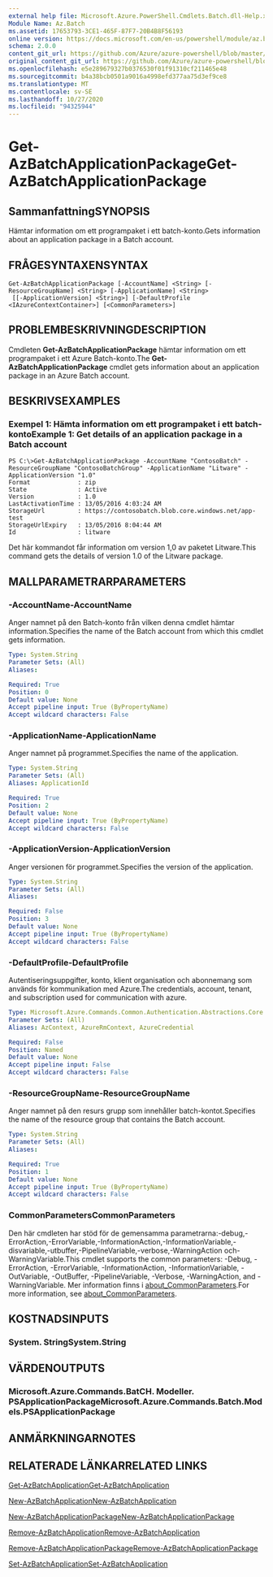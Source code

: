 ```yaml
---
external help file: Microsoft.Azure.PowerShell.Cmdlets.Batch.dll-Help.xml
Module Name: Az.Batch
ms.assetid: 17653793-3CE1-465F-87F7-20B4B8F56193
online version: https://docs.microsoft.com/en-us/powershell/module/az.batch/get-azbatchapplicationpackage
schema: 2.0.0
content_git_url: https://github.com/Azure/azure-powershell/blob/master/src/Batch/Batch/help/Get-AzBatchApplicationPackage.md
original_content_git_url: https://github.com/Azure/azure-powershell/blob/master/src/Batch/Batch/help/Get-AzBatchApplicationPackage.md
ms.openlocfilehash: e5e289679327b0376530f01f91310cf211465e48
ms.sourcegitcommit: b4a38bcb0501a9016a4998efd377aa75d3ef9ce8
ms.translationtype: MT
ms.contentlocale: sv-SE
ms.lasthandoff: 10/27/2020
ms.locfileid: "94325944"
---
```

# <span data-ttu-id="6e1c3-101">Get-AzBatchApplicationPackage</span><span class="sxs-lookup"><span data-stu-id="6e1c3-101">Get-AzBatchApplicationPackage</span></span>

## <span data-ttu-id="6e1c3-102">Sammanfattning</span><span class="sxs-lookup"><span data-stu-id="6e1c3-102">SYNOPSIS</span></span>
<span data-ttu-id="6e1c3-103">Hämtar information om ett programpaket i ett batch-konto.</span><span class="sxs-lookup"><span data-stu-id="6e1c3-103">Gets information about an application package in a Batch account.</span></span>

## <span data-ttu-id="6e1c3-104">FRÅGESYNTAXEN</span><span class="sxs-lookup"><span data-stu-id="6e1c3-104">SYNTAX</span></span>

```
Get-AzBatchApplicationPackage [-AccountName] <String> [-ResourceGroupName] <String> [-ApplicationName] <String>
 [[-ApplicationVersion] <String>] [-DefaultProfile <IAzureContextContainer>] [<CommonParameters>]
```

## <span data-ttu-id="6e1c3-105">PROBLEMBESKRIVNING</span><span class="sxs-lookup"><span data-stu-id="6e1c3-105">DESCRIPTION</span></span>
<span data-ttu-id="6e1c3-106">Cmdleten **Get-AzBatchApplicationPackage** hämtar information om ett programpaket i ett Azure Batch-konto.</span><span class="sxs-lookup"><span data-stu-id="6e1c3-106">The **Get-AzBatchApplicationPackage** cmdlet gets information about an application package in an Azure Batch account.</span></span>

## <span data-ttu-id="6e1c3-107">BESKRIVS</span><span class="sxs-lookup"><span data-stu-id="6e1c3-107">EXAMPLES</span></span>

### <span data-ttu-id="6e1c3-108">Exempel 1: Hämta information om ett programpaket i ett batch-konto</span><span class="sxs-lookup"><span data-stu-id="6e1c3-108">Example 1: Get details of an application package in a Batch account</span></span>
```
PS C:\>Get-AzBatchApplicationPackage -AccountName "ContosoBatch" -ResourceGroupName "ContosoBatchGroup" -ApplicationName "Litware" -ApplicationVersion "1.0"
Format             : zip
State              : Active
Version            : 1.0
LastActivationTime : 13/05/2016 4:03:24 AM
StorageUrl         : https://contosobatch.blob.core.windows.net/app-test
StorageUrlExpiry   : 13/05/2016 8:04:44 AM
Id                 : litware
```

<span data-ttu-id="6e1c3-109">Det här kommandot får information om version 1,0 av paketet Litware.</span><span class="sxs-lookup"><span data-stu-id="6e1c3-109">This command gets the details of version 1.0 of the Litware package.</span></span>

## <span data-ttu-id="6e1c3-110">MALLPARAMETRAR</span><span class="sxs-lookup"><span data-stu-id="6e1c3-110">PARAMETERS</span></span>

### <span data-ttu-id="6e1c3-111">-AccountName</span><span class="sxs-lookup"><span data-stu-id="6e1c3-111">-AccountName</span></span>
<span data-ttu-id="6e1c3-112">Anger namnet på den Batch-konto från vilken denna cmdlet hämtar information.</span><span class="sxs-lookup"><span data-stu-id="6e1c3-112">Specifies the name of the Batch account from which this cmdlet gets information.</span></span>

```yaml
Type: System.String
Parameter Sets: (All)
Aliases:

Required: True
Position: 0
Default value: None
Accept pipeline input: True (ByPropertyName)
Accept wildcard characters: False
```

### <span data-ttu-id="6e1c3-113">-ApplicationName</span><span class="sxs-lookup"><span data-stu-id="6e1c3-113">-ApplicationName</span></span>
<span data-ttu-id="6e1c3-114">Anger namnet på programmet.</span><span class="sxs-lookup"><span data-stu-id="6e1c3-114">Specifies the name of the application.</span></span>

```yaml
Type: System.String
Parameter Sets: (All)
Aliases: ApplicationId

Required: True
Position: 2
Default value: None
Accept pipeline input: True (ByPropertyName)
Accept wildcard characters: False
```

### <span data-ttu-id="6e1c3-115">-ApplicationVersion</span><span class="sxs-lookup"><span data-stu-id="6e1c3-115">-ApplicationVersion</span></span>
<span data-ttu-id="6e1c3-116">Anger versionen för programmet.</span><span class="sxs-lookup"><span data-stu-id="6e1c3-116">Specifies the version of the application.</span></span>

```yaml
Type: System.String
Parameter Sets: (All)
Aliases:

Required: False
Position: 3
Default value: None
Accept pipeline input: True (ByPropertyName)
Accept wildcard characters: False
```

### <span data-ttu-id="6e1c3-117">-DefaultProfile</span><span class="sxs-lookup"><span data-stu-id="6e1c3-117">-DefaultProfile</span></span>
<span data-ttu-id="6e1c3-118">Autentiseringsuppgifter, konto, klient organisation och abonnemang som används för kommunikation med Azure.</span><span class="sxs-lookup"><span data-stu-id="6e1c3-118">The credentials, account, tenant, and subscription used for communication with azure.</span></span>

```yaml
Type: Microsoft.Azure.Commands.Common.Authentication.Abstractions.Core.IAzureContextContainer
Parameter Sets: (All)
Aliases: AzContext, AzureRmContext, AzureCredential

Required: False
Position: Named
Default value: None
Accept pipeline input: False
Accept wildcard characters: False
```

### <span data-ttu-id="6e1c3-119">-ResourceGroupName</span><span class="sxs-lookup"><span data-stu-id="6e1c3-119">-ResourceGroupName</span></span>
<span data-ttu-id="6e1c3-120">Anger namnet på den resurs grupp som innehåller batch-kontot.</span><span class="sxs-lookup"><span data-stu-id="6e1c3-120">Specifies the name of the resource group that contains the Batch account.</span></span>

```yaml
Type: System.String
Parameter Sets: (All)
Aliases:

Required: True
Position: 1
Default value: None
Accept pipeline input: True (ByPropertyName)
Accept wildcard characters: False
```

### <span data-ttu-id="6e1c3-121">CommonParameters</span><span class="sxs-lookup"><span data-stu-id="6e1c3-121">CommonParameters</span></span>
<span data-ttu-id="6e1c3-122">Den här cmdleten har stöd för de gemensamma parametrarna:-debug,-ErrorAction,-ErrorVariable,-InformationAction,-InformationVariable,-disvariable,-utbuffer,-PipelineVariable,-verbose,-WarningAction och-WarningVariable.</span><span class="sxs-lookup"><span data-stu-id="6e1c3-122">This cmdlet supports the common parameters: -Debug, -ErrorAction, -ErrorVariable, -InformationAction, -InformationVariable, -OutVariable, -OutBuffer, -PipelineVariable, -Verbose, -WarningAction, and -WarningVariable.</span></span> <span data-ttu-id="6e1c3-123">Mer information finns i [about_CommonParameters](http://go.microsoft.com/fwlink/?LinkID=113216).</span><span class="sxs-lookup"><span data-stu-id="6e1c3-123">For more information, see [about_CommonParameters](http://go.microsoft.com/fwlink/?LinkID=113216).</span></span>

## <span data-ttu-id="6e1c3-124">KOSTNADS</span><span class="sxs-lookup"><span data-stu-id="6e1c3-124">INPUTS</span></span>

### <span data-ttu-id="6e1c3-125">System. String</span><span class="sxs-lookup"><span data-stu-id="6e1c3-125">System.String</span></span>

## <span data-ttu-id="6e1c3-126">VÄRDEN</span><span class="sxs-lookup"><span data-stu-id="6e1c3-126">OUTPUTS</span></span>

### <span data-ttu-id="6e1c3-127">Microsoft.Azure.Commands.BatCH. Modeller. PSApplicationPackage</span><span class="sxs-lookup"><span data-stu-id="6e1c3-127">Microsoft.Azure.Commands.Batch.Models.PSApplicationPackage</span></span>

## <span data-ttu-id="6e1c3-128">ANMÄRKNINGAR</span><span class="sxs-lookup"><span data-stu-id="6e1c3-128">NOTES</span></span>

## <span data-ttu-id="6e1c3-129">RELATERADE LÄNKAR</span><span class="sxs-lookup"><span data-stu-id="6e1c3-129">RELATED LINKS</span></span>

[<span data-ttu-id="6e1c3-130">Get-AzBatchApplication</span><span class="sxs-lookup"><span data-stu-id="6e1c3-130">Get-AzBatchApplication</span></span>](./Get-AzBatchApplication.md)

[<span data-ttu-id="6e1c3-131">New-AzBatchApplication</span><span class="sxs-lookup"><span data-stu-id="6e1c3-131">New-AzBatchApplication</span></span>](./New-AzBatchApplication.md)

[<span data-ttu-id="6e1c3-132">New-AzBatchApplicationPackage</span><span class="sxs-lookup"><span data-stu-id="6e1c3-132">New-AzBatchApplicationPackage</span></span>](./New-AzBatchApplicationPackage.md)

[<span data-ttu-id="6e1c3-133">Remove-AzBatchApplication</span><span class="sxs-lookup"><span data-stu-id="6e1c3-133">Remove-AzBatchApplication</span></span>](./Remove-AzBatchApplication.md)

[<span data-ttu-id="6e1c3-134">Remove-AzBatchApplicationPackage</span><span class="sxs-lookup"><span data-stu-id="6e1c3-134">Remove-AzBatchApplicationPackage</span></span>](./Remove-AzBatchApplicationPackage.md)

[<span data-ttu-id="6e1c3-135">Set-AzBatchApplication</span><span class="sxs-lookup"><span data-stu-id="6e1c3-135">Set-AzBatchApplication</span></span>](./Set-AzBatchApplication.md)


